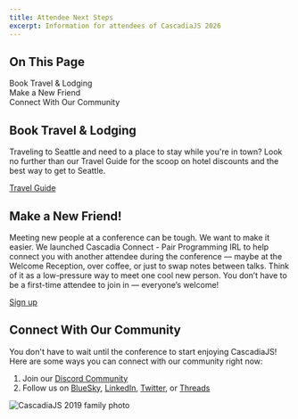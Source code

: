 ```yaml
---
title: Attendee Next Steps
excerpt: Information for attendees of CascadiaJS 2026
---
```


<div id="toc">
<h2>On This Page</h2>
    <ul>
        <!--<li><a href="#complete-registration">Complete Registration</a></li>-->
        <!--<li><a href="#pre-conf-trainings">Check out the Pre-Conf Trainings</a></li>-->
        <li><a href="#travel">Book Travel & Lodging</a></li>
        <li><a href="#cascadia-connect">Make a New Friend</a></li>
        <li><a href="#connect-with-our-community">Connect With Our Community</a></li>
    </ul>
</div>

<!--
<h2 id="complete-registration">Complete Registration</h2>

Use the button below to complete the registration process. You'll need the ticket reference that is attached to the email that you get from Tito when you registered. It is a 4 letter code followed by a number, like <code>ABCD-3</code>.

This will create your official CascadiaJS account and give you access to RSVP links for the post-conference Activity Day and more!

<div class="cta primary"><a href="/2025/signup">Complete Registration</a></div>
-->

<!--
<h2 id="pre-conf-trainings">Check out the Pre-Conf Trainings</h2>

Prior to the conference, we are teaming up with Eve Porcello (Moon Highway) to provide 3 days of training workshops. You need to purchase these tickets separately.

<div class="cta secondary"><a href="/2025/trainings">Training Workshops Guide</a></div>

-->

<h2 id="travel">Book Travel & Lodging</h2>

Traveling to Seattle and need to a place to stay while you're in town? Look no further than our Travel Guide for the scoop on hotel discounts and the best way to get to Seattle.

<div class="cta secondary"><a href="/2026/travel">Travel Guide</a></div>

<h2 id="cascadia-connect">Make a New Friend!</h2>

Meeting new people at a conference can be tough. We want to make it easier. We launched Cascadia Connect - Pair Programming IRL to help connect you with another attendee during the conference — maybe at the Welcome Reception, over coffee, or just to swap notes between talks. Think of it as a low-pressure way to meet one cool new person. You don’t have to be a first-time attendee to join in — everyone’s welcome!

<div class="cta secondary"><a href="https://airtable.com/app2IZDYtOGyzBQLZ/pag7dXPfJZEMPcHid/form">Sign up</a></div>


<h2 id="connect-with-our-community">Connect With Our Community</h2>

You don't have to wait until the conference to start enjoying CascadiaJS! Here are some ways you can connect with our community right now:

1. Join our [Discord Community](https://discord.gg/kkYR86GM29)
1. Follow us on [BlueSky](https://bsky.app/profile/cascadiajs.com), [LinkedIn](https://www.linkedin.com/showcase/cascadiajs), [Twitter](https://twitter.com/CascadiaJS), or [Threads](https://www.threads.net/@cascadia_js)

![CascadiaJS 2019 family photo](/_public/images/past/cjs19-family-photo.jpg)
